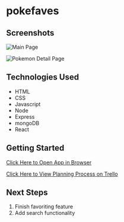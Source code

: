 # pokefaves

## Screenshots

![Main Page](https://i.imgur.com/UGgRXe2.png)

![Pokemon Detail Page](https://i.imgur.com/tBrxQDn.png)

## Technologies Used

- HTML
- CSS
- Javascript
- Node
- Express
- mongoDB
- React

## Getting Started

[Click Here to Open App in Browser](https://pokefaves.herokuapp.com)

[Click Here to View Planning Process on Trello](https://trello.com/b/l2j8lnX2/pokefaves)

## Next Steps

1. Finish favoriting feature
2. Add search functionality